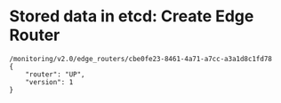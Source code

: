 # Stored data in etcd: Create Edge Router

```
/monitoring/v2.0/edge_routers/cbe0fe23-8461-4a71-a7cc-a3a1d8c1fd78
{
    "router": "UP", 
    "version": 1
}
```
